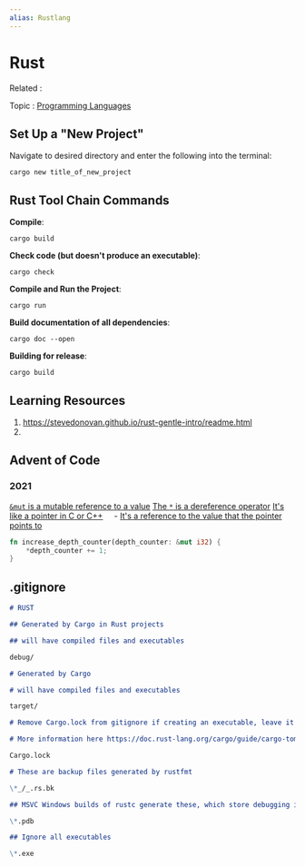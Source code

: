 ```yaml
---
alias: Rustlang
---
```


# Rust

Related :

Topic : [Programming Languages](Programming%20Languages.md)

## Set Up a "New Project"

Navigate to desired directory and enter the following into the terminal:

```cli
cargo new title_of_new_project
```

## Rust Tool Chain Commands

**Compile**:

```cli
cargo build
```

**Check code (but doesn't produce an executable)**:

```cli
cargo check
```

**Compile and Run the Project**:

```cli
cargo run
```

**Build documentation of all dependencies**:

```cli
cargo doc --open
```

**Building for release**:

```cli
cargo build
```

## Learning Resources

1. <https://stevedonovan.github.io/rust-gentle-intro/readme.html>
2. 

## Advent of Code

### 2021

[`&mut` is a mutable reference to a value](https://doc.rust-lang.org/reference/expressions/reference-expr.html#mutable-references)
[The `*` is a dereference operator](https://doc.rust-lang.org/reference/expressions/operator-expr.html#the-dereference-operator)
[It's like a pointer in C or C++](https://www.geeksforgeeks.org/cpp-pointers/)
    - [It's a reference to the value that the pointer points to](https://stackoverflow.com/questions/3730019/what-is-the-difference-between-a-pointer-variable-and-a-pointer)

```rust
fn increase_depth_counter(depth_counter: &mut i32) {
    *depth_counter += 1;
}
```

## .gitignore

```md
# RUST

## Generated by Cargo in Rust projects

## will have compiled files and executables

debug/

# Generated by Cargo

# will have compiled files and executables

target/

# Remove Cargo.lock from gitignore if creating an executable, leave it for libraries

# More information here https://doc.rust-lang.org/cargo/guide/cargo-toml-vs-cargo-lock.html

Cargo.lock

# These are backup files generated by rustfmt

\*_/_.rs.bk

## MSVC Windows builds of rustc generate these, which store debugging information

\*.pdb

## Ignore all executables

\*.exe
```
